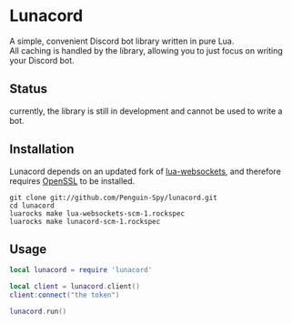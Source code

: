 # Lunacord
A simple, convenient Discord bot library written in pure Lua.  
All caching is handled by the library, allowing you to just focus on writing your Discord bot.  


## Status
currently, the library is still in development and cannot be used to write a bot.  

## Installation
Lunacord depends on an updated fork of [lua-websockets](https://github.com/Penguin-Spy/lua-websockets), and therefore requires [OpenSSL](https://github.com/openssl/openssl#build-and-install) to be installed.  
```
git clone git://github.com/Penguin-Spy/lunacord.git
cd lunacord
luarocks make lua-websockets-scm-1.rockspec
luarocks make lunacord-scm-1.rockspec
```

## Usage
```lua
local lunacord = require 'lunacord'

local client = lunacord.client()
client:connect("the token")

lunacord.run()
```
